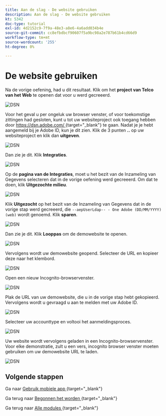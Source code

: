```yaml
---
title: Aan de slag - De website gebruiken
description: Aan de slag - De website gebruiken
kt: 5342
doc-type: tutorial
exl-id: 4d2152c9-7f9a-48e3-a8e6-4a6add034b4e
source-git-commit: cc8efbdbcf90607f5a9bc98a2e787b61b4cd66d9
workflow-type: tm+mt
source-wordcount: '255'
ht-degree: 0%

---
```


# De website gebruiken

Na de vorige oefening, had u dit resultaat. Klik om het **project van Telco van het Web** te openen dat voor u werd gecreeerd.

![ DSN ](./images/dsn5a.png)

Voor het geval u per ongeluk uw browser venster, of voor toekomstige zittingen had gesloten, kunt u tot uw websiteproject ook toegang hebben door [ https://dsn.adobe.com/ ](https://dsn.adobe.com/){target="_blank"} te gaan. Nadat je je hebt aangemeld bij je Adobe ID, kun je dit zien. Klik de 3 punten **..** op uw websiteproject en klik dan **uitgeven**.

![ DSN ](./images/web8.png)

Dan zie je dit. Klik **Integraties**.

![ DSN ](./images/web1.png)

Op de **pagina van de Integraties**, moet u het bezit van de Inzameling van Gegevens selecteren dat in de vorige oefening werd gecreeerd. Om dat te doen, klik **Uitgezochte milieu**.

![ DSN ](./images/web2.png)

Klik **Uitgezocht** op het bezit van de Inzameling van Gegevens dat in de vorige stap werd gecreeerd, die `--aepUserLdap-- - One Adobe (DD/MM/YYYY) (web)` wordt genoemd. Klik **sparen**.

![ DSN ](./images/web2a.png)

Dan zie je dit. Klik **Looppas** om de demowebsite te openen.

![ DSN ](./images/web2b.png)

Vervolgens wordt uw demowebsite geopend. Selecteer de URL en kopieer deze naar het klembord.

![ DSN ](./images/web3.png)

Open een nieuw Incognito-browservenster.

![ DSN ](./images/web4.png)

Plak de URL van uw demowebsite, die u in de vorige stap hebt gekopieerd. Vervolgens wordt u gevraagd u aan te melden met uw Adobe ID.

![ DSN ](./images/web5.png)

Selecteer uw accounttype en voltooi het aanmeldingsproces.

![ DSN ](./images/web6.png)

Uw website wordt vervolgens geladen in een Incognito-browservenster. Voor elke demonstratie, zult u een vers, incognito browser venster moeten gebruiken om uw demowebsite URL te laden.

![ DSN ](./images/web7.png)

## Volgende stappen

Ga naar [ Gebruik mobiele app ](./ex5.md){target="_blank"}

Ga terug naar [ Begonnen het worden ](./getting-started.md){target="_blank"}

Ga terug naar [ Alle modules ](./../../../overview.md){target="_blank"}